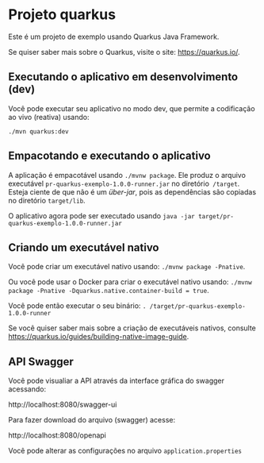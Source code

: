 # Projeto quarkus

Este é um projeto de exemplo usando Quarkus Java Framework.

Se quiser saber mais sobre o Quarkus, visite o site: https://quarkus.io/.


## Executando o aplicativo em desenvolvimento (dev)

Você pode executar seu aplicativo no modo dev, que permite a codificação ao vivo (reativa) usando:
```
./mvn quarkus:dev
```     
## Empacotando e executando o aplicativo

A aplicação é empacotável usando `./mvnw package`.
Ele produz o arquivo executável `pr-quarkus-exemplo-1.0.0-runner.jar` no diretório` /target`.
Esteja ciente de que não é um _über-jar_, pois as dependências são copiadas no diretório `target/lib`.

O aplicativo agora pode ser executado usando `java -jar target/pr-quarkus-exemplo-1.0.0-runner.jar`

## Criando um executável nativo

Você pode criar um executável nativo usando: `./mvnw package -Pnative`.

Ou você pode usar o Docker para criar o executável nativo usando: `./mvnw package -Pnative -Dquarkus.native.container-build = true`.

Você pode então executar o seu binário: `. /target/pr-quarkus-exemplo-1.0.0-runner`

Se você quiser saber mais sobre a criação de executáveis ​​nativos, consulte https://quarkus.io/guides/building-native-image-guide.

## API Swagger

Você pode visualiar a API através da interface gráfica do swagger acessando:

http://localhost:8080/swagger-ui

Para fazer download do arquivo (swagger) acesse:

http://localhost:8080/openapi

Você pode alterar as configurações no arquivo `application.properties`